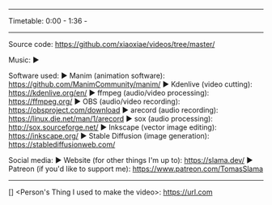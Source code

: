 <what the video is about>

------------------

Timetable:
0:00 - <something>
1:36 - <something else>

------------------

Source code: https://github.com/xiaoxiae/videos/tree/master/<name-of-folder>

Music:
► <credit the music used>

Software used:
► Manim (animation software): https://github.com/ManimCommunity/manim/
► Kdenlive (video cutting): https://kdenlive.org/en/
► ffmpeg (audio/video processing): https://ffmpeg.org/
► OBS (audio/video recording): https://obsproject.com/download
► arecord (audio recording): https://linux.die.net/man/1/arecord
► sox (audio processing): http://sox.sourceforge.net/
► Inkscape (vector image editing): https://inkscape.org/
<maybe remove>► Stable Diffusion (image generation): https://stablediffusionweb.com/

Social media:
► Website (for other things I'm up to): https://slama.dev/
► Patreon (if you'd like to support me): https://www.patreon.com/TomasSlama

<ACKNOWLEDGEMENTS>

------------------

[<LANGUAGE>] <Person's Thing I used to make the video>:
https://url.com
